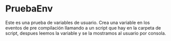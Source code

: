 # PruebaEnv

Este es una prueba de variables de usuario. 
Crea una variable en los eventos de pre compilación llamando a un script que hay en la carpeta de script, 
despues leemos la variable y se la mostramos al usuario por consola.
